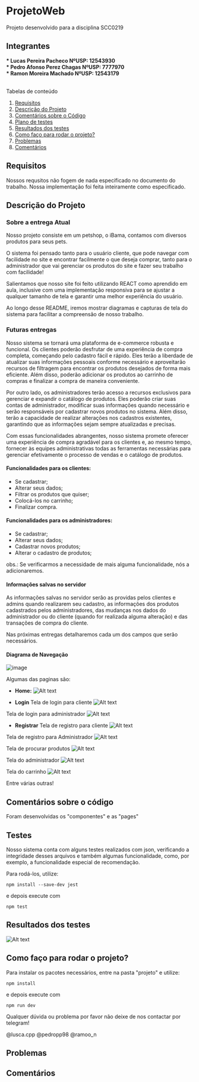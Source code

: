 # ProjetoWeb
Projeto desenvolvido para a disciplina SCC0219

## Integrantes
<b>
* Lucas Pereira Pacheco NºUSP: 12543930 <br>
* Pedro Afonso Perez Chagas NºUSP: 7777970 <br>
* Ramon Moreira Machado NºUSP: 12543179 <br>
</b>

<br/>

Tabelas de conteúdo 
 1. [Requisitos](#requisitos)
 2. [Descrição do Projeto](#descricao)
 3. [Comentários sobre o Código](#comentarioscodigo)
 4. [Plano de testes](#testes)
 5. [Resultados dos testes](#testesresultados)
 6. [Como faço para rodar o projeto?](#how)
 7. [Problemas](#problemas)
 7. [Comentários](#problemas)


<div id='requisitos'/>  

## Requisitos
Nossos requsitos não fogem de nada especificado no documento do trabalho. Nossa implementação foi feita inteiramente como especificado.

<div id='descricao'/>  

## Descrição do Projeto

### Sobre a entrega Atual

Nosso projeto consiste em um petshop, o iBama, contamos com diversos produtos para seus pets.

O sistema foi pensado tanto para o usuário cliente, que pode navegar com facilidade no site e encontrar facilmente o que deseja comprar, tanto para o administrador que vai gerenciar os produtos do site e fazer seu trabalho com facilidade!

Salientamos que nosso site foi feito utilizando REACT como aprendido em aula, inclusive com uma implementação responsiva para se ajustar a qualquer tamanho de tela e garantir uma melhor experiência do usuário.

Ao longo desse README, iremos mostrar diagramas e capturas de tela do sistema para facilitar a compreensão de nosso trabalho.

### Futuras entregas
Nosso sistema se tornará uma plataforma de e-commerce robusta e funcional. Os clientes poderão desfrutar de uma experiência de compra completa, começando pelo cadastro fácil e rápido. Eles terão a liberdade de atualizar suas informações pessoais conforme necessário e aproveitarão recursos de filtragem para encontrar os produtos desejados de forma mais eficiente. Além disso, poderão adicionar os produtos ao carrinho de compras e finalizar a compra de maneira conveniente.

Por outro lado, os administradores terão acesso a recursos exclusivos para gerenciar e expandir o catálogo de produtos. Eles poderão criar suas contas de administrador, modificar suas informações quando necessário e serão responsáveis por cadastrar novos produtos no sistema. Além disso, terão a capacidade de realizar alterações nos cadastros existentes, garantindo que as informações sejam sempre atualizadas e precisas.

Com essas funcionalidades abrangentes, nosso sistema promete oferecer uma experiência de compra agradável para os clientes e, ao mesmo tempo, fornecer às equipes administrativas todas as ferramentas necessárias para gerenciar efetivamente o processo de vendas e o catálogo de produtos.

#### Funcionalidades para os clientes:
* Se cadastrar;
* Alterar seus dados;
* Filtrar os produtos que quiser;
* Colocá-los no carrinho;
* Finalizar compra.

#### Funcionalidades para os administradores:

* Se cadastrar;
* Alterar seus dados;
* Cadastrar novos produtos;
* Alterar o cadastro de produtos;

obs.: Se verificarmos a necessidade de mais alguma funcionalidade, nós a adicionaremos.

#### Informações salvas no servidor

As informações salvas no servidor serão as providas pelos clientes e admins quando realizarem seu cadastro, as informações dos produtos cadastrados pelos administradores, das mudanças nos dados do administrador ou do cliente (quando for realizada alguma alteração) e das transações de compra do cliente.

Nas próximas entregas detalharemos cada um dos campos que serão necessários.

#### Diagrama de Navegação

![image](https://user-images.githubusercontent.com/86575893/236716216-4b33793e-3148-4f35-af76-21ba3fcc7da0.png)

Algumas das paginas são:

* **Home:**
![Alt text](image-1.png)

* **Login**
Tela de login para cliente
![Alt text](image-2.png)

Tela de login para administrador
![Alt text](image-3.png)

* **Registrar**
Tela de registro para cliente
![Alt text](image-4.png)

Tela de registro para Administrador
![Alt text](image-5.png)

Tela de procurar produtos
![Alt text](image-6.png)

Tela do administrador
![Alt text](image-7.png)

Tela do carrinho
![Alt text](image-8.png)

Entre várias outras!

<div id='comentarioscodigo'/> 

## Comentários sobre o código
Foram desenvolvidas os "componentes" e as "pages"

<div id='testes'/>

## Testes
Nosso sistema conta com alguns testes realizados com json, verificando a integridade desses arquivos e também algumas funcionalidade, como, por exemplo, a funcionalidade especial de recomendação.

Para rodá-los, utilize:

``npm install --save-dev jest``

e depois execute com

``npm test``


<div id='testesresultados'/>

## Resultados dos testes
![Alt text](image.png)

<div id='how'/> 

## Como faço para rodar o projeto?

Para instalar os pacotes necessários, entre na pasta "projeto" e utilize:

``npm install``

e depois execute com

``npm run dev``

Qualquer dúvida ou problema por favor não deixe de nos contactar por telegram!

@lusca.cpp
@pedropp98
@ramoo_n

<div id='problemas'/> 

## Problemas

<div id='comentarios'/>

## Comentários

 



